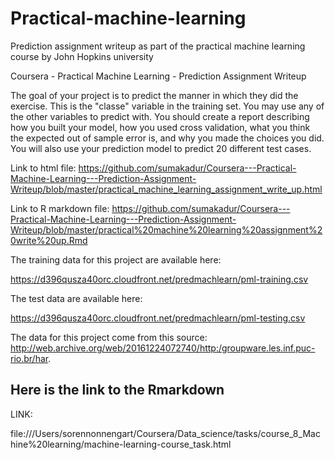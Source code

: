 # Practical-machine-learning
Prediction assignment writeup as part of the practical machine learning course by John Hopkins university


Coursera - Practical Machine Learning - Prediction Assignment Writeup

The goal of your project is to predict the manner in which they did the exercise. This is the "classe" variable in the training set. You may use any of the other variables to predict with. You should create a report describing how you built your model, how you used cross validation, what you think the expected out of sample error is, and why you made the choices you did. You will also use your prediction model to predict 20 different test cases.

Link to html file: https://github.com/sumakadur/Coursera---Practical-Machine-Learning---Prediction-Assignment-Writeup/blob/master/practical_machine_learning_assignment_write_up.html

Link to R markdown file: https://github.com/sumakadur/Coursera---Practical-Machine-Learning---Prediction-Assignment-Writeup/blob/master/practical%20machine%20learning%20assignment%20write%20up.Rmd

The training data for this project are available here:

https://d396qusza40orc.cloudfront.net/predmachlearn/pml-training.csv

The test data are available here:

https://d396qusza40orc.cloudfront.net/predmachlearn/pml-testing.csv

The data for this project come from this source: http://web.archive.org/web/20161224072740/http:/groupware.les.inf.puc-rio.br/har.



## Here is the link to the Rmarkdown

LINK:

file:///Users/sorennonnengart/Coursera/Data_science/tasks/course_8_Machine%20learning/machine-learning-course_task.html
